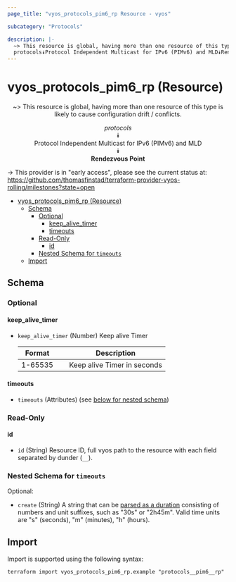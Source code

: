 ```yaml
---
page_title: "vyos_protocols_pim6_rp Resource - vyos"

subcategory: "Protocols"

description: |-
  ~> This resource is global, having more than one resource of this type is likely to cause configuration drift / conflicts.
  protocols⯯Protocol Independent Multicast for IPv6 (PIMv6) and MLD⯯Rendezvous Point
---
```


# vyos_protocols_pim6_rp (Resource)
<center>

~> This resource is global, having more than one resource of this type is likely to cause configuration drift / conflicts.

*protocols*  
⯯  
Protocol Independent Multicast for IPv6 (PIMv6) and MLD  
⯯  
**Rendezvous Point**


</center>

-> This provider is in "early access", please see the current status at: https://github.com/thomasfinstad/terraform-provider-vyos-rolling/milestones?state=open

<!--TOC-->

- [vyos_protocols_pim6_rp (Resource)](#vyos_protocols_pim6_rp-resource)
  - [Schema](#schema)
    - [Optional](#optional)
      - [keep_alive_timer](#keep_alive_timer)
      - [timeouts](#timeouts)
    - [Read-Only](#read-only)
      - [id](#id)
    - [Nested Schema for `timeouts`](#nested-schema-for-timeouts)
  - [Import](#import)

<!--TOC-->

<!-- schema generated by tfplugindocs -->
## Schema

### Optional

#### keep_alive_timer
- `keep_alive_timer` (Number) Keep alive Timer

    |  Format   &emsp;|  Description                  |
    |-----------|-------------------------------|
    |  1-65535  &emsp;|  Keep alive Timer in seconds  |
#### timeouts
- `timeouts` (Attributes) (see [below for nested schema](#nestedatt--timeouts))

### Read-Only

#### id
- `id` (String) Resource ID, full vyos path to the resource with each field separated by dunder (`__`).

<a id="nestedatt--timeouts"></a>
### Nested Schema for `timeouts`

Optional:

- `create` (String) A string that can be [parsed as a duration](https://pkg.go.dev/time#ParseDuration) consisting of numbers and unit suffixes, such as &#34;30s&#34; or &#34;2h45m&#34;. Valid time units are &#34;s&#34; (seconds), &#34;m&#34; (minutes), &#34;h&#34; (hours).

## Import

Import is supported using the following syntax:

```shell
terraform import vyos_protocols_pim6_rp.example "protocols__pim6__rp"
```
